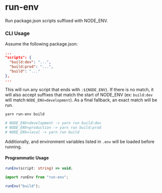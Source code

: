 # run-env
Run package.json scripts suffixed with NODE_ENV.

### CLI Usage

Assume the following package.json:
```json
...
"scripts": {
  "build:dev": "...",
  "build:prod": "...",
  "build": "..."
},
...
```
This will run any script that ends with `:${NODE_ENV}`. If there is no match, it will also accept suffixes that match the start of NODE_ENV (ex: `build:dev` will match `NODE_ENV=development`). As a final fallback, an exact match will be run.
```bash
yarn run-env build

# NODE_ENV=development -> yarn run build:dev
# NODE_ENV=production -> yarn run build:prod
# NODE_ENV=local -> yarn run build
```

Additionally, and environment variables listed in `.env` will be loaded before running.

#### Programmatic Usage

```ts
runEnv(script: string) => void;
```

```ts
import runEnv from "run-env";

runEnv("build");
```
